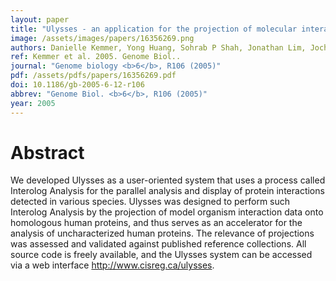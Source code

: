 ```yaml
---
layout: paper
title: "Ulysses - an application for the projection of molecular interactions across species."
image: /assets/images/papers/16356269.png
authors: Danielle Kemmer, Yong Huang, Sohrab P Shah, Jonathan Lim, Jochen Brumm, Macaire M S Yuen, John Ling, Tao Xu, Wyeth W Wasserman, B F Francis Ouellette
ref: Kemmer et al. 2005. Genome Biol..
journal: "Genome biology <b>6</b>, R106 (2005)"
pdf: /assets/pdfs/papers/16356269.pdf
doi: 10.1186/gb-2005-6-12-r106
abbrev: "Genome Biol. <b>6</b>, R106 (2005)"
year: 2005
---
```


<div data-badge-popover="right" data-badge-type="medium-donut" data-doi="10.1186/gb-2005-6-12-r106" data-hide-no-mentions="true" class="altmetric-embed"></div>

# Abstract

We developed Ulysses as a user-oriented system that uses a process called Interolog Analysis for the parallel analysis and display of protein interactions detected in various species. Ulysses was designed to perform such Interolog Analysis by the projection of model organism interaction data onto homologous human proteins, and thus serves as an accelerator for the analysis of uncharacterized human proteins. The relevance of projections was assessed and validated against published reference collections. All source code is freely available, and the Ulysses system can be accessed via a web interface http://www.cisreg.ca/ulysses.

